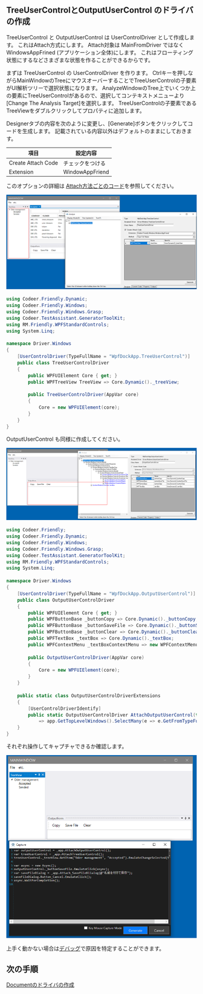 ## TreeUserControlとOutputUserControl のドライバの作成

TreeUserControl と OutputUserControl は UserControlDriver として作成します。
これはAttach方式にします。
Attach対象は MainFromDriver ではなく WindowsAppFrined (アプリケーション全体)にします。
これはフローティング状態にするなどさまざまな状態を作ることができるからです。

まずは TreeUserControl の UserControlDriver を作ります。
Ctrlキーを押しながらMainWindowのTreeにマウスオーバーすることでTreeUserControlの子要素がUI解析ツリーで選択状態になります。
AnalyzeWindowのTree上でいくつか上の要素にTreeUserControlがあるので、選択してコンテキストメニューより[Change The Analysis Target]を選択します。
TreeUserControlの子要素であるTreeViewをダブルクリックしてプロパティに追加します。

Designerタブの内容を次のように変更し、[Generate]ボタンをクリックしてコードを生成します。
記載されている内容以外はデフォルトのままにしておきます。

| 項目 | 設定内容 |
|-----|--------|
| Create Attach Code | チェックをつける |
| Extension | WindowAppFriend |

このオプションの詳細は [Attach方法ごとのコード](../feature/Attach.md)を参照してください。

![WindowDriver.TreeForm.png](../Img/WindowDriver.TreeForm.png)

```cs
using Codeer.Friendly.Dynamic;
using Codeer.Friendly.Windows;
using Codeer.Friendly.Windows.Grasp;
using Codeer.TestAssistant.GeneratorToolKit;
using RM.Friendly.WPFStandardControls;
using System.Linq;

namespace Driver.Windows
{
    [UserControlDriver(TypeFullName = "WpfDockApp.TreeUserControl")]
    public class TreeUserControlDriver
    {
        public WPFUIElement Core { get; }
        public WPFTreeView TreeView => Core.Dynamic()._treeView; 

        public TreeUserControlDriver(AppVar core)
        {
            Core = new WPFUIElement(core);
        }
    }
}
```

OutputUserControl も同様に作成してください。

![WindowDriver.TreeForm.png](../Img/WindowDriver.OutputView.png)

```cs
using Codeer.Friendly;
using Codeer.Friendly.Dynamic;
using Codeer.Friendly.Windows;
using Codeer.Friendly.Windows.Grasp;
using Codeer.TestAssistant.GeneratorToolKit;
using RM.Friendly.WPFStandardControls;
using System.Linq;

namespace Driver.Windows
{
    [UserControlDriver(TypeFullName = "WpfDockApp.OutputUserControl")]
    public class OutputUserControlDriver
    {
        public WPFUIElement Core { get; }
        public WPFButtonBase _buttonCopy => Core.Dynamic()._buttonCopy; 
        public WPFButtonBase _buttonSaveFile => Core.Dynamic()._buttonSaveFile; 
        public WPFButtonBase _buttonClear => Core.Dynamic()._buttonClear; 
        public WPFTextBox _textBox => Core.Dynamic()._textBox; 
        public WPFContextMenu _textBoxContextMenu => new WPFContextMenu{Target = _textBox.AppVar};

        public OutputUserControlDriver(AppVar core)
        {
            Core = new WPFUIElement(core);
        }
    }

    public static class OutputUserControlDriverExtensions
    {
        [UserControlDriverIdentify]
        public static OutputUserControlDriver AttachOutputUserControl(this WindowsAppFriend app)
            => app.GetTopLevelWindows().SelectMany(e => e.GetFromTypeFullName("WpfDockApp.OutputUserControl")).FirstOrDefault()?.Dynamic();
    }
}
```

それぞれ操作してキャプチャできるか確認します。

![WindowDriver.Capture.TreeAndOutput.png](../Img/WindowDriver.Capture.TreeAndOutput.png)

上手く動かない場合は[デバッグ](../feature/CaptureAndExecute.md#デバッグ)で原因を特定することができます。

## 次の手順
[Documentのドライバの作成](WindowDriver6.md)